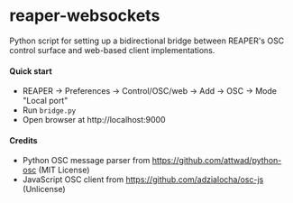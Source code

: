 # reaper-websockets

Python script for setting up a bidirectional bridge between REAPER's OSC control
surface and web-based client implementations.

#### Quick start

- REAPER → Preferences → Control/OSC/web → Add → OSC → Mode "Local port"
- Run `bridge.py`
- Open browser at http://localhost:9000 

#### Credits

- Python OSC message parser from https://github.com/attwad/python-osc (MIT License)
- JavaScript OSC client from https://github.com/adzialocha/osc-js (Unlicense)
